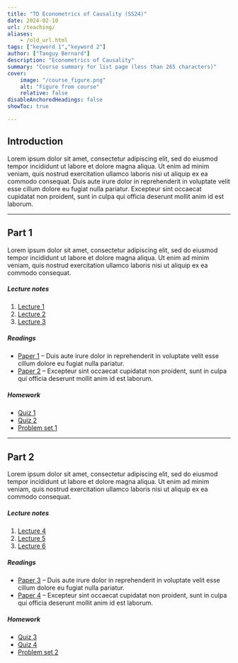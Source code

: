 ```yaml
---
title: "TD Econometrics of Causality (SS24)" 
date: 2024-02-10
url: /teaching/
aliases:
    - /old_url.html
tags: ["keyword 1","keyword 2"]
author: ["Tanguy Bernard"]
description: "Econometrics of Causality" 
summary: "Course summary for list page (less than 265 characters)"
cover:
    image: "/course_figure.png"
    alt: "Figure from course"
    relative: false
disableAnchoredHeadings: false
showToc: true

---
```


## Introduction

Lorem ipsum dolor sit amet, consectetur adipiscing elit, sed do eiusmod tempor incididunt ut labore et dolore magna aliqua. Ut enim ad minim veniam, quis nostrud exercitation ullamco laboris nisi ut aliquip ex ea commodo consequat. Duis aute irure dolor in reprehenderit in voluptate velit esse cillum dolore eu fugiat nulla pariatur. Excepteur sint occaecat cupidatat non proident, sunt in culpa qui officia deserunt mollit anim id est laborum.

---

## Part 1

Lorem ipsum dolor sit amet, consectetur adipiscing elit, sed do eiusmod tempor incididunt ut labore et dolore magna aliqua. Ut enim ad minim veniam, quis nostrud exercitation ullamco laboris nisi ut aliquip ex ea commodo consequat. 

##### Lecture notes

1. [Lecture 1](/lecture_1.pdf)
2. [Lecture 2](/lecture_2.pdf)
3. [Lecture 3](/lecture_3.pdf)

##### Readings

- [Paper 1](https://doi.org/paper_1) – Duis aute irure dolor in reprehenderit in voluptate velit esse cillum dolore eu fugiat nulla pariatur.
- [Paper 2](https://doi.org/paper_2) – Excepteur sint occaecat cupidatat non proident, sunt in culpa qui officia deserunt mollit anim id est laborum.

##### Homework

- [Quiz 1](/quiz_1.pdf)
- [Quiz 2](/quiz_2.pdf)
- [Problem set 1](/ps_1.pdf)

---

## Part 2

Lorem ipsum dolor sit amet, consectetur adipiscing elit, sed do eiusmod tempor incididunt ut labore et dolore magna aliqua. Ut enim ad minim veniam, quis nostrud exercitation ullamco laboris nisi ut aliquip ex ea commodo consequat. 

##### Lecture notes

1. [Lecture 4](/lecture_4.pdf)
2. [Lecture 5](/lecture_5.pdf)
3. [Lecture 6](/lecture_6.pdf)

##### Readings

- [Paper 3](https://doi.org/paper_3) – Duis aute irure dolor in reprehenderit in voluptate velit esse cillum dolore eu fugiat nulla pariatur.
- [Paper 4](https://doi.org/paper_4) – Excepteur sint occaecat cupidatat non proident, sunt in culpa qui officia deserunt mollit anim id est laborum.

##### Homework

- [Quiz 3](/quiz_3.pdf)
- [Quiz 4](/quiz_4.pdf)
- [Problem set 2](/ps_2.pdf)
